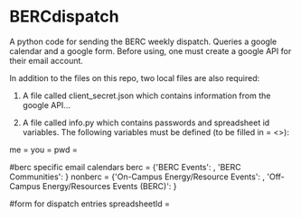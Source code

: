 # BERCdispatch
A python code for sending the BERC weekly dispatch. Queries a google calendar and a google form.
Before using, one must create a google API for their email account.


In addition to the files on this repo, two local files are also required:

1) A file called client_secret.json which contains information from the google API...

2) A file called info.py which contains passwords and spreadsheet id variables. 
The following variables must be defined (to be filled in = <>):

me = <string of google email to send from>
you = <string of google email to send to>
pwd = <string of email password>

#berc specific email calendars
berc = {'BERC Events':  <string url for berc events google calendar>,
         'BERC Communities': <string url for berc communities google calendar>}
nonberc = {'On-Campus Energy/Resource Events': <string url for non-berc on campus events google calendar>,
         'Off-Campus Energy/Resources Events (BERC)': <string url for non-berc off campus google calendar>}

#form for dispatch entries
spreadsheetId = <string id for google spreadsheet form to use>
